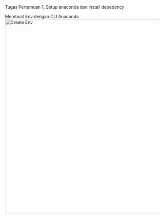 Tugas Pertemuan 1, Setup anaconda dan install depedency

Membuat Env dengan CLI Anaconda
<img width="1461" height="637" alt="Create Env" src="https://github.com/user-attachments/assets/bbc46700-4646-4e9a-a51b-4ea6d46454af" />
